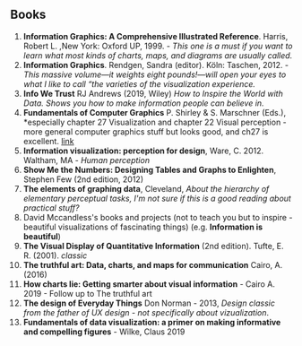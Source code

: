 ## Books

1. **Information Graphics: A Comprehensive Illustrated Reference**. Harris, Robert L. ,New York: Oxford UP, 1999. -  *This one is a  must if you want to learn what most kinds of charts, maps, and diagrams are usually called.*
2. **Information Graphics**. Rendgen, Sandra (editor). Köln: Taschen, 2012. - *This massive volume—it weights eight pounds!—will open your eyes to what I like to call “the varieties of the visualization experience.*
3. **Info We Trust** RJ Andrews (2019, Wiley) *How to Inspire the World with Data. Shows you how to make information people can believe in.*
4. **Fundamentals of Computer Graphics** P. Shirley & S. Marschner (Eds.), *especially chapter 27 Visualization and chapter 22 Visual perception - more general computer graphics stuff but looks good, and ch27 is excellent. [link](https://github.com/pforpallav/school/blob/master/CPSC314/Fundamentals%20of%20Computer%20Graphics%203rd%20ed.%20-%20P.%20Shirley%2C%20S.%20Marschner%20(CRC%2C%202009)%20WW.pdf)
5.  **Information visualization: perception for design**,  Ware, C. 2012. Waltham, MA - *Human perception*
6. **Show Me the Numbers: Designing Tables and Graphs to Enlighten**, Stephen Few (2nd edition, 2012)
7. **The elements of graphing data**, Cleveland, *About the hierarchy of elementary perceptual tasks, I'm not sure if this is a good reading about practical stuff?*
8. David Mccandless's books and projects (not to teach you but to inspire - beautiful visualizations of fascinating things) (e.g. **Information is beautiful**)
9.  **The Visual Display of Quantitative Information** (2nd edition). Tufte, E. R. (2001). *classic*
10. **The truthful art: Data, charts, and maps for communication** Cairo, A. (2016) 
11. **How charts lie: Getting smarter about visual information** - Cairo A. 2019 - Follow up to The truthful art
12. **The design of Everyday Things** Don Norman - 2013, *Design classic from the father of UX design - not specifically about vizualization*. 
13. **Fundamentals of data visualization: a primer on making informative and compelling figures** - Wilke, Claus 2019